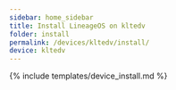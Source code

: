 ```yaml
---
sidebar: home_sidebar
title: Install LineageOS on kltedv
folder: install
permalink: /devices/kltedv/install/
device: kltedv
---
```

{% include templates/device_install.md %}

